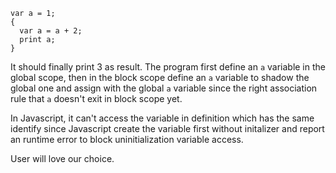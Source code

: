 ```lox
var a = 1;
{
  var a = a + 2;
  print a;
}
```
It should finally print 3 as result. The program first define an `a` variable in the global scope, then in the block scope define an `a` variable to shadow the global one and assign with the global `a` variable since the right association rule that `a` doesn't exit in block scope yet.

In Javascript, it can't access the variable in definition which has the same identify since Javascript create the variable first without initalizer and report an runtime error to block uninitialization variable access.

User will love our choice.

